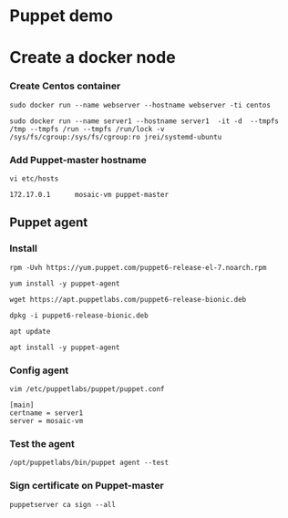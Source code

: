 # Puppet demo


# Create a docker node 
### Create Centos container
`sudo docker run --name webserver --hostname webserver -ti centos`

`sudo docker run --name server1 --hostname server1  -it -d  --tmpfs /tmp --tmpfs /run --tmpfs /run/lock -v /sys/fs/cgroup:/sys/fs/cgroup:ro jrei/systemd-ubuntu`

### Add Puppet-master hostname
`vi etc/hosts`

`172.17.0.1      mosaic-vm puppet-master`

## Puppet agent
### Install
`rpm -Uvh https://yum.puppet.com/puppet6-release-el-7.noarch.rpm`

`yum install -y puppet-agent`

`wget https://apt.puppetlabs.com/puppet6-release-bionic.deb`

`dpkg -i puppet6-release-bionic.deb`

`apt update`

`apt install -y puppet-agent`

### Config agent
`vim /etc/puppetlabs/puppet/puppet.conf`

```
[main]
certname = server1
server = mosaic-vm
```


### Test the agent
`/opt/puppetlabs/bin/puppet agent --test`


### Sign certificate on Puppet-master

 `puppetserver ca sign --all`
 
